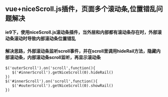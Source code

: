 ## vue+niceScroll.js插件，页面多个滚动条,位置错乱问题解决

#### ie9下，使用niceScroll.js滚动条插件，当外层和内部都有滚动条存在时，外部滚动条滚动时导致内部滚动条位置错乱
####  解决思路，外部滚动条监听scroll事件，并在scroll里调用hideRail方法，隐藏内部滚动条，内部滚动条scroll监听，再显示滚动条
```
$('outerScroll').on('scroll',function(){
   $('#innerScroll').getNiceScroll(0).hideRail()
})
$('#innerScroll').on('scroll',function(){
   $('#outerScroll').getNiceScroll(0).showRail()
})
